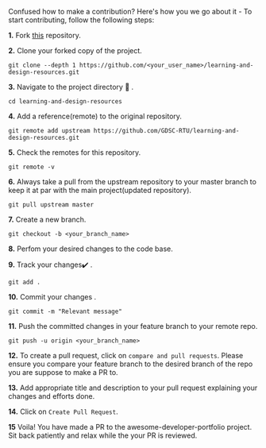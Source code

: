 Confused how to make a contribution? Here's how you we go about it - 
To start contributing, follow the following steps: 

**1.**  Fork [this](https://github.com/GDSC-RTU/learning-and-design-resources.git) repository.

**2.**  Clone your forked copy of the project.

```
git clone --depth 1 https://github.com/<your_user_name>/learning-and-design-resources.git
```

**3.** Navigate to the project directory :file_folder: .

```
cd learning-and-design-resources
```

**4.** Add a reference(remote) to the original repository.

```
git remote add upstream https://github.com/GDSC-RTU/learning-and-design-resources.git
```

**5.** Check the remotes for this repository.

```
git remote -v
```

**6.** Always take a pull from the upstream repository to your master branch to keep it at par with the main project(updated repository).

```
git pull upstream master
```

**7.** Create a new branch.

```
git checkout -b <your_branch_name>
```

**8.** Perfom your desired changes to the code base.

**9.** Track your changes:heavy_check_mark: .

```
git add . 
```

**10.** Commit your changes .

```
git commit -m "Relevant message"
```

**11.** Push the committed changes in your feature branch to your remote repo.

```
git push -u origin <your_branch_name>
```

**12.** To create a pull request, click on `compare and pull requests`. Please ensure you compare your feature branch to the desired branch of the repo you are suppose to make a PR to.


**13.** Add appropriate title and description to your pull request explaining your changes and efforts done.


**14.** Click on `Create Pull Request`.


**15** Voila! You have made a PR to the awesome-developer-portfolio project. Sit back patiently and relax while the your PR is reviewed.
